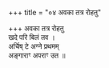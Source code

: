 +++
title = "०४ अवका तत्र रोहतु"

+++
अवका तत्र रोहतु  
खदे परि बिलं तव ।  
अर्चिष् टे अग्ने प्रथमम्  
अङ्गाराꣳ अपराꣳ उत ॥